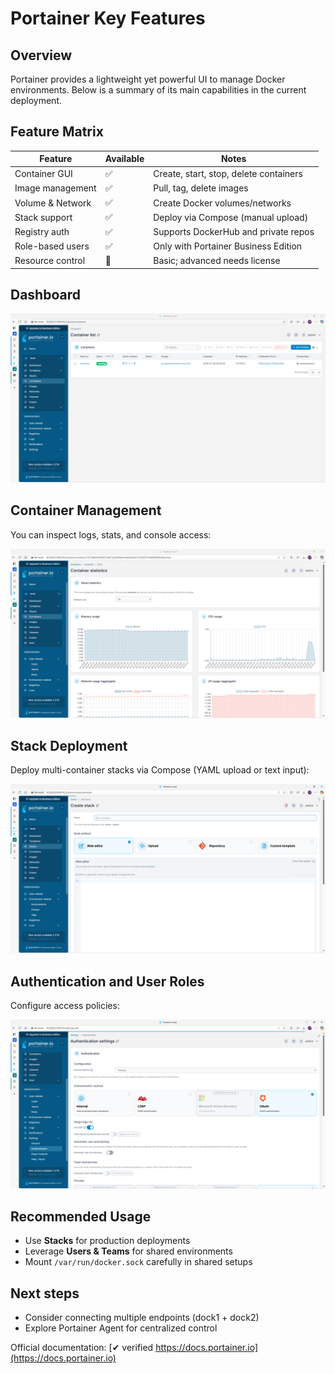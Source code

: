 # Portainer Key Features

## Overview

Portainer provides a lightweight yet powerful UI to manage Docker environments. Below is a summary of its main capabilities in the current deployment.

## Feature Matrix

| Feature           | Available | Notes                                 |
|------------------|-----------|----------------------------------------|
| Container GUI     | ✅         | Create, start, stop, delete containers |
| Image management  | ✅         | Pull, tag, delete images               |
| Volume & Network  | ✅         | Create Docker volumes/networks         |
| Stack support     | ✅         | Deploy via Compose (manual upload)     |
| Registry auth     | ✅         | Supports DockerHub and private repos   |
| Role-based users  | ✅         | Only with Portainer Business Edition   |
| Resource control  | 🔶         | Basic; advanced needs license          |

## Dashboard

![Portainer UI Dashboard](../assets/portainer2_dashboard.png)

## Container Management

You can inspect logs, stats, and console access:

![Container stats](../assets/portainer1-container-stats.png)

## Stack Deployment

Deploy multi-container stacks via Compose (YAML upload or text input):

![Stack deployment](../assets/portainer1-stack-create.png)

## Authentication and User Roles

Configure access policies:

![Authentication settings](../assets/portainer2-auth-settings.png)

## Recommended Usage

- Use **Stacks** for production deployments  
- Leverage **Users & Teams** for shared environments  
- Mount `/var/run/docker.sock` carefully in shared setups

## Next steps

- Consider connecting multiple endpoints (dock1 + dock2)
- Explore Portainer Agent for centralized control

Official documentation: [✔ verified https://docs.portainer.io](https://docs.portainer.io)
